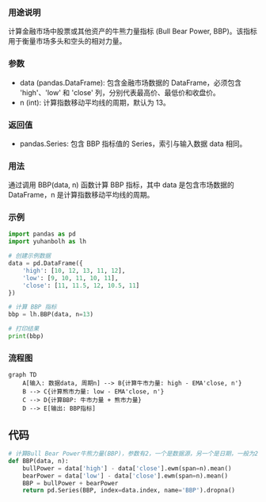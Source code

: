 ### 用途说明

计算金融市场中股票或其他资产的牛熊力量指标 (Bull Bear Power, BBP)。该指标用于衡量市场多头和空头的相对力量。

### 参数

* data (pandas.DataFrame): 包含金融市场数据的 DataFrame，必须包含 'high'、'low' 和 'close' 列，分别代表最高价、最低价和收盘价。
* n (int): 计算指数移动平均线的周期，默认为 13。
### 返回值

* pandas.Series: 包含 BBP 指标值的 Series，索引与输入数据 data 相同。
### 用法

通过调用 BBP(data, n) 函数计算 BBP 指标，其中 data 是包含市场数据的 DataFrame，n 是计算指数移动平均线的周期。

### 示例

```python
import pandas as pd
import yuhanbolh as lh

# 创建示例数据
data = pd.DataFrame({
    'high': [10, 12, 13, 11, 12],
    'low': [9, 10, 11, 10, 11],
    'close': [11, 11.5, 12, 10.5, 11]
})

# 计算 BBP 指标
bbp = lh.BBP(data, n=13)

# 打印结果
print(bbp)
```

### 流程图

```mermaid
graph TD
    A[输入: 数据data, 周期n] --> B{计算牛市力量: high - EMA'close, n'}
    B --> C{计算熊市力量: low - EMA'close, n'}
    C --> D{计算BBP: 牛市力量 + 熊市力量}
    D --> E[输出: BBP指标]
```

## 代码

```python
# 计算Bull Bear Power牛熊力量(BBP)，参数有2，一个是数据源，另一个是日期，一般为20，但在tradingview取13，即BBP(data, 13)
def BBP(data, n):
    bullPower = data['high'] - data['close'].ewm(span=n).mean()
    bearPower = data['low'] - data['close'].ewm(span=n).mean()
    BBP = bullPower + bearPower
    return pd.Series(BBP, index=data.index, name='BBP').dropna()
```

